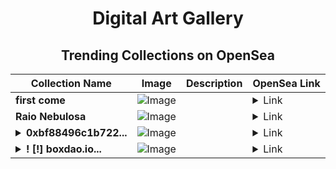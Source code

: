 <div align="center">

# Digital Art Gallery

## Trending Collections on OpenSea

| Collection Name                       | Image                                                                                     | Description                       | OpenSea Link                                                                                          |
|---------------------------------------|-------------------------------------------------------------------------------------------|-----------------------------------|--------------------------------------------------------------------------------------------------------|
| **first come** | ![Image](https://i.seadn.io/s/raw/files/6f6bd61f417663c236d621032aeb41e8.png?w=500&auto=format?w=200&auto=format) |  | <details><summary>Link</summary>[first come](https://opensea.io/collection/first-come-1)</details> |
| **Raio Nebulosa** | ![Image](https://i.seadn.io/s/raw/files/ba09568ce56e8298599c8d4beb34c142.png?w=500&auto=format?w=200&auto=format) |  | <details><summary>Link</summary>[Raio Nebulosa](https://opensea.io/collection/raio-nebulosa)</details> |
| **<details><summary>0xbf88496c1b722...</summary>0xbf88496c1b7226c76c3cd8d90a9f6565b623bdd1</details>** | ![Image](https://i.seadn.io/s/raw/files/662371d5e0a8665a35b37f8206b4c8fe.jpg?w=500&auto=format?w=200&auto=format) |  | <details><summary>Link</summary>[0xbf88496c1b7226c76c3cd8d90a9f6565b623bdd1](https://opensea.io/collection/0xbf88496c1b7226c76c3cd8d90a9f6565b623bdd1)</details> |
| **<details><summary>! [!] boxdao.io...</summary>! [!] boxdao.io #2289</details>** | ![Image](https://i.seadn.io/s/raw/files/16522f06134b5daba4b2b11f085d71bd.jpg?w=500&auto=format?w=200&auto=format) |  | <details><summary>Link</summary>[! [!] boxdao.io #2289](https://opensea.io/collection/boxdao-io-2289)</details> |

</div>
